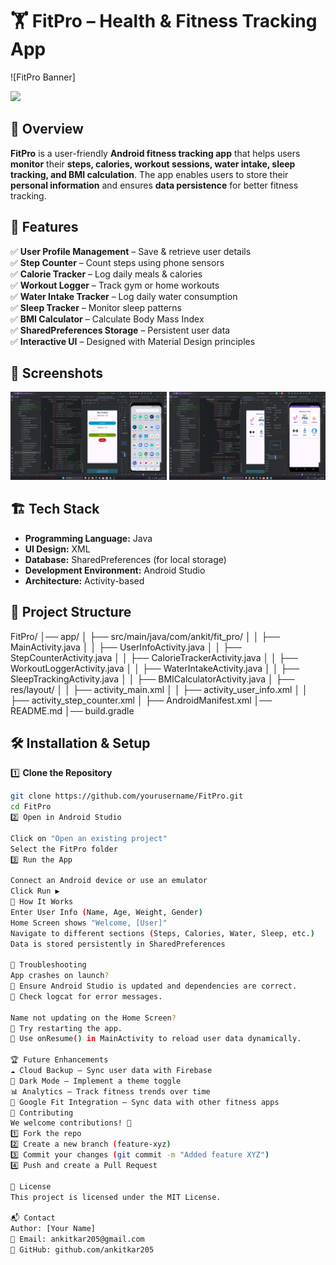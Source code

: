 # 🏋️ FitPro – Health & Fitness Tracking App

![FitPro Banner]

<img src="https://mir-s3-cdn-cf.behance.net/project_modules/fs/218fc872735831.5bf1e45999c40.gif">

## 📖 Overview
**FitPro** is a user-friendly **Android fitness tracking app** that helps users **monitor** their **steps, calories, workout sessions, water intake, sleep tracking, and BMI calculation**. The app enables users to store their **personal information** and ensures **data persistence** for better fitness tracking.

## 🚀 Features
✅ **User Profile Management** – Save & retrieve user details  
✅ **Step Counter** – Count steps using phone sensors  
✅ **Calorie Tracker** – Log daily meals & calories  
✅ **Workout Logger** – Track gym or home workouts  
✅ **Water Intake Tracker** – Log daily water consumption  
✅ **Sleep Tracker** – Monitor sleep patterns  
✅ **BMI Calculator** – Calculate Body Mass Index  
✅ **SharedPreferences Storage** – Persistent user data  
✅ **Interactive UI** – Designed with Material Design principles  

## 📲 Screenshots
<!-- Add image URLs or upload screenshots -->
<img src="Screenshot 2025-02-08 135200.png" width="250"> <img src="Screenshot 2025-02-08 133857.png" width="250">  

## 🏗️ Tech Stack
- **Programming Language:** Java  
- **UI Design:** XML  
- **Database:** SharedPreferences (for local storage)  
- **Development Environment:** Android Studio  
- **Architecture:** Activity-based  

## 📂 Project Structure
FitPro/ │── app/ │ ├── src/main/java/com/ankit/fit_pro/ │ │ ├── MainActivity.java │ │ ├── UserInfoActivity.java │ │ ├── StepCounterActivity.java │ │ ├── CalorieTrackerActivity.java │ │ ├── WorkoutLoggerActivity.java │ │ ├── WaterIntakeActivity.java │ │ ├── SleepTrackingActivity.java │ │ ├── BMICalculatorActivity.java │ ├── res/layout/ │ │ ├── activity_main.xml │ │ ├── activity_user_info.xml │ │ ├── activity_step_counter.xml │ ├── AndroidManifest.xml │── README.md │── build.gradle

## 🛠️ Installation & Setup
1️⃣ **Clone the Repository**
```sh
git clone https://github.com/yourusername/FitPro.git
cd FitPro
2️⃣ Open in Android Studio

Click on "Open an existing project"
Select the FitPro folder
3️⃣ Run the App

Connect an Android device or use an emulator
Click Run ▶️
🔄 How It Works
Enter User Info (Name, Age, Weight, Gender)
Home Screen shows "Welcome, [User]"
Navigate to different sections (Steps, Calories, Water, Sleep, etc.)
Data is stored persistently in SharedPreferences

🐞 Troubleshooting
App crashes on launch?
🔹 Ensure Android Studio is updated and dependencies are correct.
🔹 Check logcat for error messages.

Name not updating on the Home Screen?
🔹 Try restarting the app.
🔹 Use onResume() in MainActivity to reload user data dynamically.

🏆 Future Enhancements
☁️ Cloud Backup – Sync user data with Firebase
🎨 Dark Mode – Implement a theme toggle
📊 Analytics – Track fitness trends over time
📍 Google Fit Integration – Sync data with other fitness apps
🤝 Contributing
We welcome contributions! 🎉
1️⃣ Fork the repo
2️⃣ Create a new branch (feature-xyz)
3️⃣ Commit your changes (git commit -m "Added feature XYZ")
4️⃣ Push and create a Pull Request

📜 License
This project is licensed under the MIT License.

📬 Contact
Author: [Your Name]
📧 Email: ankitkar205@gmail.com
🔗 GitHub: github.com/ankitkar205
